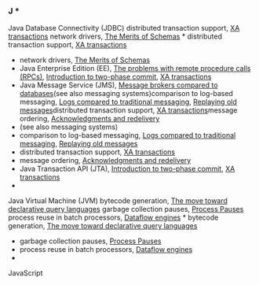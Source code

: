 ### J * 
Java Database Connectivity (JDBC) distributed transaction support, [XA transactions](ch09.html#idm140605759096256)
network drivers, [The Merits of Schemas](ch04.html#idm140605776904912) * distributed transaction support, [XA transactions](ch09.html#idm140605759096256)
* network drivers, [The Merits of Schemas](ch04.html#idm140605776904912)
* Java Enterprise Edition (EE), [The problems with remote procedure calls (RPCs)](ch04.html#idm140605776728880), [Introduction to two-phase commit](ch09.html#idm140605759233824), [XA transactions](ch09.html#idm140605759099088)
* Java Message Service (JMS), [Message brokers compared to databases](ch11.html#idm140605757240560)(see also messaging systems)comparison to log-based messaging, [Logs compared to traditional messaging](ch11.html#idm140605757130320), [Replaying old messages](ch11.html#idm140605757075680)distributed transaction support, [XA transactions](ch09.html#idm140605759097392)message ordering, [Acknowledgments and redelivery](ch11.html#idm140605757187808)
* (see also messaging systems)
* comparison to log-based messaging, [Logs compared to traditional messaging](ch11.html#idm140605757130320), [Replaying old messages](ch11.html#idm140605757075680)
* distributed transaction support, [XA transactions](ch09.html#idm140605759097392)
* message ordering, [Acknowledgments and redelivery](ch11.html#idm140605757187808)
* Java Transaction API (JTA), [Introduction to two-phase commit](ch09.html#idm140605759266912), [XA transactions](ch09.html#idm140605759098240)
* 
Java Virtual Machine (JVM) bytecode generation, [The move toward declarative query languages](ch10.html#idm140605757443136)
garbage collection pauses, [Process Pauses](ch08.html#idm140605760534800)
process reuse in batch processors, [Dataflow engines](ch10.html#idm140605757620176) * bytecode generation, [The move toward declarative query languages](ch10.html#idm140605757443136)
* garbage collection pauses, [Process Pauses](ch08.html#idm140605760534800)
* process reuse in batch processors, [Dataflow engines](ch10.html#idm140605757620176)
* 
JavaScript